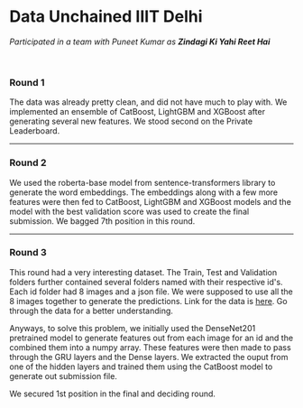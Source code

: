 <h1>Data Unchained IIIT Delhi</h1>
<p><i>Participated in a team with Puneet Kumar as <strong>Zindagi Ki Yahi Reet Hai</strong></i></p>
<br>

<h3>Round 1</h3>
<p>The data was already pretty clean, and did not have much to play with. We implemented an ensemble of CatBoost, LightGBM and XGBoost after generating several new features. We stood second on the Private Leaderboard.</p>
<hr>

<h3>Round 2</h3>
<p>We used the roberta-base model from sentence-transformers library to generate the word embeddings. The embeddings along with a few more features were then fed to CatBoost, LightGBM and XGBoost models and the model with the best validation score was used to create the final submission. We bagged 7th position in this round.</p>
<hr>

<h3>Round 3</h3>
<p>This round had a very interesting dataset. The Train, Test and Validation folders further contained several folders named with their respective id's. Each id folder had 8 images and a json file. We were supposed to use all the 8 images together to generate the predictions. Link for the data is <a href="https://drive.google.com/file/d/1p5xIPI2e362RK9wgKP3NOwO4U6hNh2q1/view?usp=sharing">here</a>. Go through the data for a better understanding.</p>
<p>Anyways, to solve this problem, we initially used the DenseNet201 pretrained model to generate features out from each image for an id and the combined them into a numpy array. These features were then made to pass through the GRU layers and the Dense layers. We extracted the ouput from one of the hidden layers and trained them using the CatBoost model to generate out submission file.</p>
<p>We secured 1st position in the final and deciding round.</p>